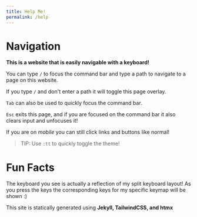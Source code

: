 ```yaml
---
title: Help Me!
permalink: /help
---
```


# Navigation

**This is a website that is easily navigable with a keyboard!**

You can type `/` to focus the command bar and type a path to navigate to a page on this website. 

If you type `/` and don't enter a path it will toggle this page overlay.

`Tab` can also be used to quickly focus the command bar.

`Esc` exits this page, and if you are focused on the command bar it also clears input and unfocuses it!

If you are on *mobile* you can still click links and buttons like normal!

> TIP: Use `:tt` to quickly toggle the theme!

# Fun Facts

The keyboard you see is actually a reflection of my split keyboard layout! As you press the keys the corresponding keys for my specific keymap will be shown :)

This site is statically generated using **Jekyll, TailwindCSS, and htmx**
